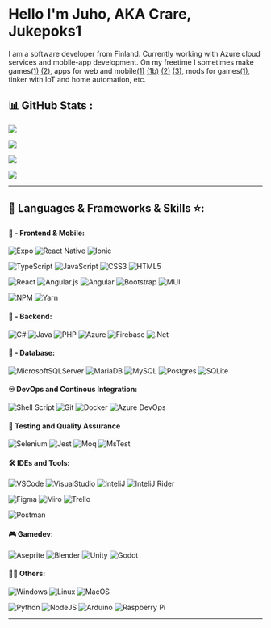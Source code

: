# Hello I'm Juho, AKA Crare, Jukepoks1


I am a software developer from Finland. Currently working with Azure cloud services and mobile-app development.
On my freetime I sometimes make games[(1)](https://jukepoks1.itch.io) [(2)](https://github.com/Crare/GameEnginePublic), apps for web and mobile[(1)](http://crare.github.io/vocabulary-app) [(1b)](https://github.com/Crare/vocabulary-app) [(2)](https://github.com/Crare/VocabularyTeacher) [(3)](https://github.com/Crare/telegrambot), mods for games[(1)](https://legacy.curseforge.com/members/crare1/projects), tinker with IoT and home automation, etc.


## 📊 GitHub Stats :
![](https://github-readme-stats.vercel.app/api?username=Crare&theme=radical&hide_border=false&include_all_commits=true&count_private=true&show_icons=true)

![](https://github-readme-streak-stats.herokuapp.com/?user=Crare&theme=radical&hide_border=false)

![](https://github-readme-stats.vercel.app/api/top-langs/?username=Crare&theme=radical&hide_border=false&include_all_commits=true&count_private=true&layout=compact)


[![](https://visitcount.itsvg.in/api?id=Crare&icon=0&color=0)](https://visitcount.itsvg.in)

---

<!-- ## 🏆GitHub Trophies
![](https://github-trophies.vercel.app/?username=Crare&theme=radical&no-frame=false&no-bg=false&margin-w=4) -->


## 🔨 Languages & Frameworks & Skills ⭐️:

<!-- https://github.com/inttter/md-badges -->
<!-- https://shields.io/badges -->

#### 🙈 - Frontend & Mobile:
![Expo](https://img.shields.io/badge/expo-1C1E24?style=for-the-badge&logo=expo&logoColor=#D04A37)
![React Native](https://img.shields.io/badge/react_native-%2320232a.svg?style=for-the-badge&logo=react&logoColor=%2361DAFB)
![Ionic](https://img.shields.io/badge/ionic-%232C8EBB.svg?style=for-the-badge&logo=ionic&logoColor=%2361DAFB)

![TypeScript](https://img.shields.io/badge/typescript-%23007ACC.svg?style=for-the-badge&logo=typescript&logoColor=white)
![JavaScript](https://img.shields.io/badge/javascript-%23323330.svg?style=for-the-badge&logo=javascript&logoColor=%23F7DF1E)
![CSS3](https://img.shields.io/badge/css3-%231572B6.svg?style=for-the-badge&logo=css3&logoColor=white)
![HTML5](https://img.shields.io/badge/html5-%23E34F26.svg?style=for-the-badge&logo=html5&logoColor=white)

![React](https://img.shields.io/badge/react-%2320232a.svg?style=for-the-badge&logo=react&logoColor=%2361DAFB)
![Angular.js](https://img.shields.io/badge/angular.js-%23E23237.svg?style=for-the-badge&logo=angularjs&logoColor=white)
![Angular](https://img.shields.io/badge/angular-%23DD0031.svg?style=for-the-badge&logo=angular&logoColor=white)
![Bootstrap](https://img.shields.io/badge/bootstrap-%23563D7C.svg?style=for-the-badge&logo=bootstrap&logoColor=white)
![MUI](https://img.shields.io/badge/MUI-%230081CB.svg?style=for-the-badge&logo=material-ui&logoColor=white)

![NPM](https://img.shields.io/badge/NPM-%23000000.svg?style=for-the-badge&logo=npm&logoColor=white)
![Yarn](https://img.shields.io/badge/yarn-%232C8EBB.svg?style=for-the-badge&logo=yarn&logoColor=white)


#### 🙉 - Backend:
![C#](https://img.shields.io/badge/c%23-%23239120.svg?style=for-the-badge&logo=c-sharp&logoColor=white)
![Java](https://img.shields.io/badge/java-%23ED8B00.svg?style=for-the-badge&logo=java&logoColor=white)
![PHP](https://img.shields.io/badge/php-%23777BB4.svg?style=for-the-badge&logo=php&logoColor=white)
![Azure](https://img.shields.io/badge/azure-%230072C6.svg?style=for-the-badge&logo=azure-devops&logoColor=white)
![Firebase](https://img.shields.io/badge/firebase-%23039BE5.svg?style=for-the-badge&logo=firebase)
![.Net](https://img.shields.io/badge/.NET-5C2D91?style=for-the-badge&logo=.net&logoColor=white)


#### 🙊 - Database:
![MicrosoftSQLServer](https://img.shields.io/badge/Microsoft%20SQL%20Sever-CC2927?style=for-the-badge&logo=microsoft%20sql%20server&logoColor=white)
![MariaDB](https://img.shields.io/badge/MariaDB-003545?style=for-the-badge&logo=mariadb&logoColor=white)
![MySQL](https://img.shields.io/badge/mysql-%2300f.svg?style=for-the-badge&logo=mysql&logoColor=white)
![Postgres](https://img.shields.io/badge/postgres-%23316192.svg?style=for-the-badge&logo=postgresql&logoColor=white)
![SQLite](https://img.shields.io/badge/sqlite-%2307405e.svg?style=for-the-badge&logo=sqlite&logoColor=white)


#### ♾️ DevOps and Continous Integration:
![Shell Script](https://img.shields.io/badge/Shell_Script-121011?style=for-the-badge&logo=gnu-bash&logoColor=white)
![Git](https://img.shields.io/badge/GIT-E44C30?style=for-the-badge&logo=git&logoColor=white)
![Docker](https://img.shields.io/badge/docker-%230db7ed.svg?style=for-the-badge&logo=docker&logoColor=white)
![Azure DevOps](https://img.shields.io/badge/azure-%230072C6.svg?style=for-the-badge&logo=azure-devops&logoColor=white)


#### 🧪 Testing and Quality Assurance
![Selenium](https://img.shields.io/badge/Selenium-%7bc769.svg?style=for-the-badge&logo=Selenium&logoColor=white)
![Jest](https://img.shields.io/badge/Jest-C21325?style=for-the-badge&logo=jest&logoColor=fff)
![Moq](https://img.shields.io/badge/Moq-000000?style=for-the-badge&logo=Moq&logoColor=fff)
![MsTest](https://img.shields.io/badge/MsTest-3670A0?style=for-the-badge&logo=MsTest&logoColor=fff)


#### 🛠️ IDEs and Tools:
![VSCode](https://img.shields.io/badge/Visual_Studio_Code-0078D4?style=for-the-badge&logo=visual%20studio%20code&logoColor=white)
![VisualStudio](https://img.shields.io/badge/Visual_Studio-0078D4?style=for-the-badge&logo=visual%20studio&logoColor=white)
![InteliJ](https://img.shields.io/badge/IntelliJ_IDEA-000000.svg?style=for-the-badge&logo=intellij-idea&logoColor=white)
![InteliJ Rider](https://img.shields.io/badge/IntelliJ_RIDER-000000.svg?style=for-the-badge&logo=intellij-rider&logoColor=white)

![Figma](https://img.shields.io/badge/figma-%23F24E1E.svg?style=for-the-badge&logo=figma&logoColor=white)
![Miro](https://img.shields.io/badge/Miro-050038?style=for-the-badge&logo=miro&logoColor=fff)
![Trello](https://img.shields.io/badge/Trello-%23026AA7.svg?style=for-the-badge&logo=Trello&logoColor=white)

![Postman](https://img.shields.io/badge/Postman-FF6C37?style=for-the-badge&logo=postman&logoColor=white)


#### 🎮 Gamedev:

![Aseprite](https://img.shields.io/badge/Aseprite-FFFFFF?style=for-the-badge&logo=Aseprite&logoColor=#7D929E)
![Blender](https://img.shields.io/badge/blender-%23F5792A.svg?style=for-the-badge&logo=blender&logoColor=white)
![Unity](https://img.shields.io/badge/Unity-000000?style=for-the-badge&logo=Unity)
![Godot](https://img.shields.io/badge/Godot-4d9fdc?style=for-the-badge&logo=Godot)



#### 👨‍💻 Others:
![Windows](https://img.shields.io/badge/windows-3670A0?style=for-the-badge&logo=windows&logoColor=white)
![Linux](https://img.shields.io/badge/Linux-%23ED8B00?style=for-the-badge&logo=linux&logoColor=white)
![MacOS](https://img.shields.io/badge/MacOS-ffffff?style=for-the-badge&logo=MacOS&logoColor=black)


![Python](https://img.shields.io/badge/python-3670A0?style=for-the-badge&logo=python&logoColor=ffdd54)
![NodeJS](https://img.shields.io/badge/node.js-6DA55F?style=for-the-badge&logo=node.js&logoColor=white)
![Arduino](https://img.shields.io/badge/-Arduino-00979D?style=for-the-badge&logo=Arduino&logoColor=white)
![Raspberry Pi](https://img.shields.io/badge/-RaspberryPi-C51A4A?style=for-the-badge&logo=Raspberry-Pi)


---

